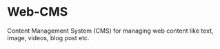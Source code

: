 # Web-CMS
Content Management System (CMS) for managing web content like text, image, videos, blog post etc.
